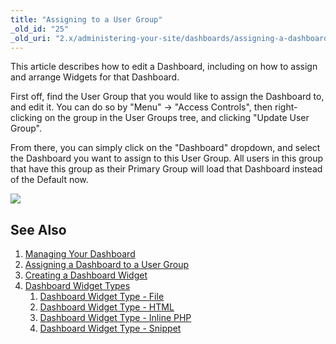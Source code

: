```yaml
---
title: "Assigning to a User Group"
_old_id: "25"
_old_uri: "2.x/administering-your-site/dashboards/assigning-a-dashboard-to-a-user-group"
---
```


This article describes how to edit a Dashboard, including on how to assign and arrange Widgets for that Dashboard.

First off, find the User Group that you would like to assign the Dashboard to, and edit it. You can do so by "Menu" -> "Access Controls", then right-clicking on the group in the User Groups tree, and clicking "Update User Group".

From there, you can simply click on the "Dashboard" dropdown, and select the Dashboard you want to assign to this User Group. All users in this group that have this group as their Primary Group will load that Dashboard instead of the Default now.

![](/download/attachments/35586562/dashboard-assign.png?version=1&modificationDate=1315431845000)

## See Also

1. [Managing Your Dashboard](building-sites/client-proofing/dashboards/managing)
2. [Assigning a Dashboard to a User Group](building-sites/client-proofing/dashboards/usergroups)
3. [Creating a Dashboard Widget](building-sites/client-proofing/dashboards/creating-a-widget)
4. [Dashboard Widget Types](building-sites/client-proofing/dashboards/widget-types)
    1. [Dashboard Widget Type - File](building-sites/client-proofing/dashboards/widget-types/file)
    2. [Dashboard Widget Type - HTML](building-sites/client-proofing/dashboards/widget-types/html)
    3. [Dashboard Widget Type - Inline PHP](building-sites/client-proofing/dashboards/widget-types/inline-php)
    4. [Dashboard Widget Type - Snippet](building-sites/client-proofing/dashboards/widget-types/snippet)

